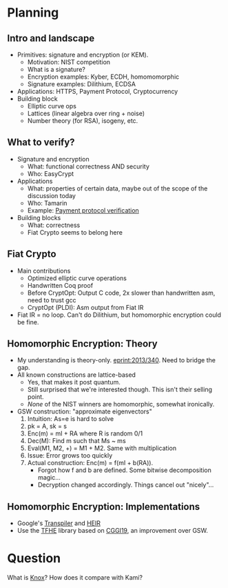 # Planning

## Intro and landscape

* Primitives: signature and encryption (or KEM).
	* Motivation: NIST competition
	* What is a signature?
	* Encryption examples: Kyber, ECDH, homomomorphic
	* Signature examples: Dilithium, ECDSA
* Applications: HTTPS, Payment Protocol, Cryptocurrency
* Building block
	* Elliptic curve ops
	* Lattices (linear algebra over ring + noise)
	* Number theory (for RSA), isogeny, etc.

## What to verify?

* Signature and encryption
	* What: functional correctness AND security
	* Who: EasyCrypt
* Applications
	* What: properties of certain data, maybe out of the scope of the discussion today
	* Who: Tamarin
	* Example: [Payment protocol verification](https://ieeexplore.ieee.org/document/9519404)
* Building blocks
	* What: correctness
	* Fiat Crypto seems to belong here

## Fiat Crypto

* Main contributions
	* Optimized elliptic curve operations
	* Handwritten Coq proof
	* Before CryptOpt: Output C code, 2x slower than handwritten asm, need to trust gcc
	* CryptOpt (PLDI): Asm output from Fiat IR
* Fiat IR = no loop. Can't do Dilithium, but homomorphic encryption could be fine.

## Homomorphic Encryption: Theory

* My understanding is theory-only. [eprint:2013/340](https://eprint.iacr.org/2013/340.pdf). Need to bridge the gap.
* All known constructions are lattice-based
	* Yes, that makes it post quantum.
	* Still surprised that we're interested though. This isn't their selling point.
	* *None* of the NIST winners are homomorphic, somewhat ironically.
* GSW construction: "approximate eigenvectors"
	1. Intuition: As=e is hard to solve
	1. pk = A, sk = s
	1. Enc(m) = mI + RA where R is random 0/1
	1. Dec(M): Find m such that Ms ~ ms
	1. Eval(M1, M2, +) = M1 + M2. Same with multiplication
	1. Issue: Error grows too quickly
	1. Actual construction: Enc(m) = f(mI + b(RA)).
		* Forgot how f and b are defined. Some bitwise decomposition magic...
		* Decryption changed accordingly. Things cancel out "nicely"...

## Homomorphic Encryption: Implementations

* Google's [Transpiler](https://github.com/google/fully-homomorphic-encryption) and [HEIR](https://heir.dev/)
* Use the [TFHE](https://tfhe.github.io/tfhe/) library based on [CGGI19](https://eprint.iacr.org/2018/421), an improvement over GSW.

# Question

What is [Knox](https://github.com/anishathalye/knox)? How does it compare with Kami?
